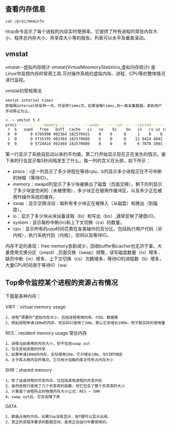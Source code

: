 
## 查看内存信息

```shell
cat /proc/meminfo
```

htop命令显示了每个进程的内存实时使用率。它提供了所有进程的常驻内存大小、程序总内存大小、共享库大小等的报告。列表可以水平及垂直滚动。

## vmstat
vmstat--虚拟内存统计
vmstat(VirtualMeomoryStatistics,虚拟内存统计) 是Linux中监控内存的常用工具,可对操作系统的虚拟内存、进程、CPU等的整体情况进行监视。

vmstat的常规用法

```
vmstat interval times
即每隔interval秒采样一次，共采样times次，如果省略times,则一直采集数据，直到用户手动停止为止。
```

```sh
➜  ~ vmstat 5 3
procs -----------memory---------- ---swap-- -----io---- --system-- -----cpu-----
 r  b   swpd   free   buff  cache   si   so    bi    bo   in   cs us sy id wa st
 0  0      0 5705996 402364 182570432    0    0     0     1    0    0  0  0 100  0  0
 1  0      0 5715192 402364 182570688    0    0     0    12 9424 4842  2  1 98  0  0
 0  0      0 5724816 402364 182570880    0    0     0     6 7878 3891  1  0 98  0  0
```


第一行显示了系统自启动以来的平均值，第二行开始显示现在正在发生的情况，接下来的行会显示每5秒间隔发生了什么，每一列的含义在头部，如下所示：

- procs：r这一列显示了多少进程在等待cpu，b列显示多少进程正在不可中断的休眠（等待IO）。
- memory：swapd列显示了多少块被换出了磁盘（页面交换），剩下的列显示了多少块是空闲的（未被使用），多少块正在被用作缓冲区，以及多少正在被用作操作系统的缓存。
- swap：显示交换活动：每秒有多少块正在被换入（从磁盘）和换出（到磁盘）。
- io：显示了多少块从块设备读取（bi）和写出（bo）,通常反映了硬盘I/O。
- system：显示每秒中断(in)和上下文切换（cs）的数量。
- cpu：显示所有的cpu时间花费在各类操作的百分比，包括执行用户代码（非内核），执行系统代码（内核），空闲以及等待IO。

内存不足的表现：free  memory急剧减少，回收buffer和cacher也无济于事，大量使用交换分区（swpd）,页面交换（swap）频繁，读写磁盘数量（io）增多，缺页中断（in）增多，上下文切换（cs）次数增多，等待IO的进程数（b）增多，大量CPU时间用于等待IO（wa）

## Top命令监控某个进程的资源占有情况

下面是各种内存：

VIRT：virtual memory usage

    1、进程“需要的”虚拟内存大小，包括进程使用的库、代码、数据等
    2、假如进程申请100m的内存，但实际只使用了10m，那么它会增长100m，而不是实际的使用量

RES：resident memory usage 常驻内存

    1、进程当前使用的内存大小，但不包括swap out
    2、包含其他进程的共享
    3、如果申请100m的内存，实际使用10m，它只增长10m，与VIRT相反
    4、关于库占用内存的情况，它只统计加载的库文件所占内存大小

SHR：shared memory

    1、除了自身进程的共享内存，也包括其他进程的共享内存
    2、虽然进程只使用了几个共享库的函数，但它包含了整个共享库的大小
    3、计算某个进程所占的物理内存大小公式：RES – SHR
    4、swap out后，它将会降下来

DATA

    1、数据占用的内存。如果top没有显示，按f键可以显示出来。
    2、真正的该程序要求的数据空间，是真正在运行中要使用的。
